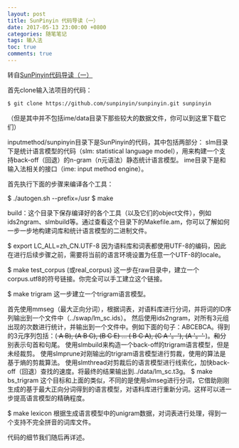 ```yaml
---
layout: post
title: SunPinyin 代码导读（一）
date: 2017-05-13 23:00:00 +0800
categories: 随笔笔记
tags: 输入法
toc: true
comments: true
---
```

转自[SunPinyin代码导读（一）](http://yongsun.me/2007/07/sunpinyin%E4%BB%A3%E7%A0%81%E5%AF%BC%E8%AF%BB%EF%BC%88%E4%B8%80%EF%BC%89)
<!-- more -->
首先clone输入法项目的代码： 
``` bash
$ git clone https://github.com/sunpinyin/sunpinyin.git sunpinyin
```
（但是其中并不包括ime/data目录下那些较大的数据文件，你可以到这里下载它们）

inputmethod/sunpinyin目录下是SunPinyin的代码，其中包括两部分：
slm目录下是统计语言模型的代码（slm: statistical language model），用来构建一个支持back-off（回退）的n-gram（n元语法）静态统计语言模型。
ime目录下是和输入法相关的接口（ime: input method engine）。

首先执行下面的步骤来编译各个工具：

$ ./autogen.sh --prefix=/usr
$ make

build：这个目录下保存编译好的各个工具（以及它们的object文件），例如ids2ngram、slmbuild等。通过查看这个目录下的Makefile.am，你可以了解如何一步一步地构建词库和统计语言模型的二进制文件。

$ export LC_ALL=zh_CN.UTF-8
因为语料库和词表都使用UTF-8的编码，因此在进行后续步骤之前，需要将当前的语言环境设置为任意一个UTF-8的locale。

$ make test_corpus (或real_corpus)
这一步在raw目录中，建立一个corpus.utf8的符号链接。你完全可以手工建立这个链接。

$ make trigram
这一步建立一个trigram语言模型。

首先使用mmseg（最大正向分词），根据词表，对语料库进行分词，并将词的ID序列输出到一个文件中（../swap/lm_sc.ids）。
然后使用ids2ngram，对所有3元组出现的次数进行统计，并输出到一个文件中。例如下面的句子：ABCEBCA。得到的3元序列包括：(<S> A B), (A B C), (B C E) ... ( B C A), (C A '。'), (A '。' </S>)。<S>和</S>分别表示句首和句尾。
使用slmbuild来构造一个back-off的trigram语言模型，但是未经裁剪。
使用slmprune对刚输出的trigram语言模型进行剪裁，使用的算法是基于熵的剪裁算法。
使用slmthread对剪裁后的语言模型进行线索化，加快back-off（回退）查找的速度。将最终的结果输出到../data/lm_sc.t3g。
$ make bs_trigram
这个目标和上面的类似，不同的是使用slmseg进行分词，它借助刚刚生成的基于最大正向分词得到的语言模型，对语料库进行重新分词。这样可以进一步提高语言模型的精确程度。

$ make lexicon
根据生成语言模型中的unigram数据，对词表进行处理，得到一个支持不完全拼音的词库文件。

代码的细节我们随后再详述。